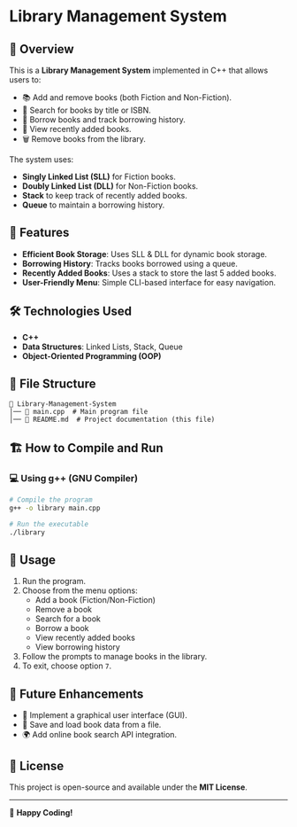# Library Management System

## 📖 Overview
This is a **Library Management System** implemented in C++ that allows users to:
- 📚 Add and remove books (both Fiction and Non-Fiction).
- 🔎 Search for books by title or ISBN.
- 📖 Borrow books and track borrowing history.
- 📌 View recently added books.
- 🗑️ Remove books from the library.

The system uses:
- **Singly Linked List (SLL)** for Fiction books.
- **Doubly Linked List (DLL)** for Non-Fiction books.
- **Stack** to keep track of recently added books.
- **Queue** to maintain a borrowing history.

## 🚀 Features
- **Efficient Book Storage**: Uses SLL & DLL for dynamic book storage.
- **Borrowing History**: Tracks books borrowed using a queue.
- **Recently Added Books**: Uses a stack to store the last 5 added books.
- **User-Friendly Menu**: Simple CLI-based interface for easy navigation.

## 🛠️ Technologies Used
- **C++**
- **Data Structures**: Linked Lists, Stack, Queue
- **Object-Oriented Programming (OOP)**

## 📂 File Structure
```
📁 Library-Management-System
│── 📄 main.cpp  # Main program file
│── 📄 README.md  # Project documentation (this file)
```

## 🏗️ How to Compile and Run
### 💻 Using g++ (GNU Compiler)
```bash
# Compile the program
g++ -o library main.cpp

# Run the executable
./library
```

## 📌 Usage
1. Run the program.
2. Choose from the menu options:
   - Add a book (Fiction/Non-Fiction)
   - Remove a book
   - Search for a book
   - Borrow a book
   - View recently added books
   - View borrowing history
3. Follow the prompts to manage books in the library.
4. To exit, choose option `7`.

## 🎯 Future Enhancements
- 📌 Implement a graphical user interface (GUI).
- 🔄 Save and load book data from a file.
- 🌍 Add online book search API integration.

## 📝 License
This project is open-source and available under the **MIT License**.

---
🚀 **Happy Coding!**
